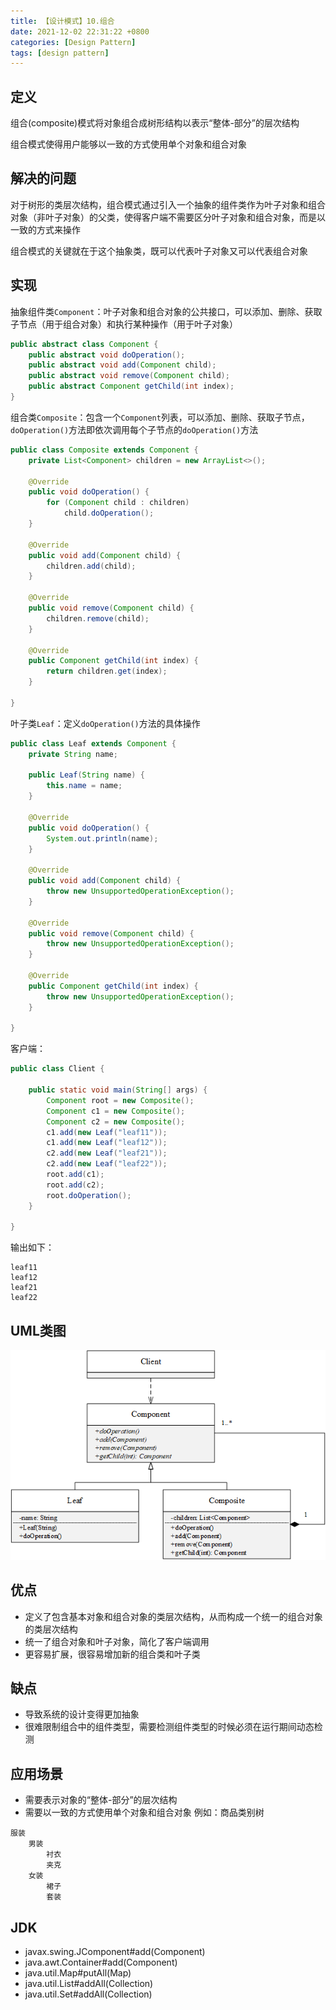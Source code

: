 ```yaml
---
title: 【设计模式】10.组合
date: 2021-12-02 22:31:22 +0800
categories: [Design Pattern]
tags: [design pattern]
---
```

## 定义
组合(composite)模式将对象组合成树形结构以表示“整体-部分”的层次结构

组合模式使得用户能够以一致的方式使用单个对象和组合对象

## 解决的问题
对于树形的类层次结构，组合模式通过引入一个抽象的组件类作为叶子对象和组合对象（非叶子对象）的父类，使得客户端不需要区分叶子对象和组合对象，而是以一致的方式来操作

组合模式的关键就在于这个抽象类，既可以代表叶子对象又可以代表组合对象

## 实现
抽象组件类`Component`：叶子对象和组合对象的公共接口，可以添加、删除、获取子节点（用于组合对象）和执行某种操作（用于叶子对象）

```java
public abstract class Component {
    public abstract void doOperation();
    public abstract void add(Component child);
    public abstract void remove(Component child);
    public abstract Component getChild(int index);
}
```

组合类`Composite`：包含一个`Component`列表，可以添加、删除、获取子节点，`doOperation()`方法即依次调用每个子节点的`doOperation()`方法

```java
public class Composite extends Component {
    private List<Component> children = new ArrayList<>();

    @Override
    public void doOperation() {
        for (Component child : children)
            child.doOperation();
    }

    @Override
    public void add(Component child) {
        children.add(child);
    }

    @Override
    public void remove(Component child) {
        children.remove(child);
    }

    @Override
    public Component getChild(int index) {
        return children.get(index);
    }

}
```

叶子类`Leaf`：定义`doOperation()`方法的具体操作

```java
public class Leaf extends Component {
    private String name;

    public Leaf(String name) {
        this.name = name;
    }

    @Override
    public void doOperation() {
        System.out.println(name);
    }

    @Override
    public void add(Component child) {
        throw new UnsupportedOperationException();
    }

    @Override
    public void remove(Component child) {
        throw new UnsupportedOperationException();
    }

    @Override
    public Component getChild(int index) {
        throw new UnsupportedOperationException();
    }

}
```

客户端：

```java
public class Client {

    public static void main(String[] args) {
        Component root = new Composite();
        Component c1 = new Composite();
        Component c2 = new Composite();
        c1.add(new Leaf("leaf11"));
        c1.add(new Leaf("leaf12"));
        c2.add(new Leaf("leaf21"));
        c2.add(new Leaf("leaf22"));
        root.add(c1);
        root.add(c2);
        root.doOperation();
    }

}
```

输出如下：
```
leaf11
leaf12
leaf21
leaf22
```

## UML类图
![组合模式UML类图](/assets/images/design-pattern-composite/组合模式UML类图.png)

## 优点
* 定义了包含基本对象和组合对象的类层次结构，从而构成一个统一的组合对象的类层次结构
* 统一了组合对象和叶子对象，简化了客户端调用
* 更容易扩展，很容易增加新的组合类和叶子类

## 缺点
* 导致系统的设计变得更加抽象
* 很难限制组合中的组件类型，需要检测组件类型的时候必须在运行期间动态检测

## 应用场景
* 需要表示对象的“整体-部分”的层次结构
* 需要以一致的方式使用单个对象和组合对象
  例如：商品类别树
```
服装
    男装
        衬衣
        夹克
    女装
        裙子
        套装
```

## JDK
* javax.swing.JComponent#add(Component)
* java.awt.Container#add(Component)
* java.util.Map#putAll(Map)
* java.util.List#addAll(Collection)
* java.util.Set#addAll(Collection)
